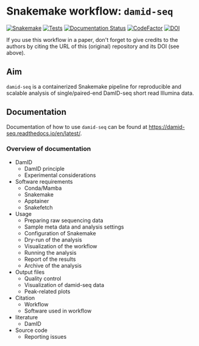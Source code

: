 # Snakemake workflow: `damid-seq`

[![Snakemake](https://img.shields.io/badge/snakemake-≥8.12.0-brightgreen.svg)](https://snakemake.github.io)
[![Tests](https://github.com/niekwit/damid-seq/actions/workflows/main.yml/badge.svg)](https://github.com/niekwit/damid-seq/actions/workflows/main.yml)
[![Documentation Status](https://readthedocs.org/projects/damid-seq/badge/?version=latest)](https://damid-seq.readthedocs.io/en/latest/?badge=latest)
[![CodeFactor](https://www.codefactor.io/repository/github/niekwit/damid-seq/badge)](https://www.codefactor.io/repository/github/niekwit/damid-seq)
[![DOI](https://zenodo.org/badge/708194033.svg)](https://zenodo.org/doi/10.5281/zenodo.10737672)

If you use this workflow in a paper, don't forget to give credits to the authors by citing the URL of this (original) repository and its DOI (see above).

## Aim

`damid-seq` is a containerized Snakemake pipeline for reproducible and scalable analysis of single/paired-end DamID-seq short read Illumina data.


## Documentation

Documentation of how to use `damid-seq` can be found at https://damid-seq.readthedocs.io/en/latest/.

### Overview of documentation

* DamID
    - DamID principle
    - Experimental considerations
* Software requirements
    - Conda/Mamba
    - Snakemake
    - Apptainer
    - Snakefetch
* Usage
    - Preparing raw sequencing data
    - Sample meta data and analysis settings
    - Configuration of Snakemake
    - Dry-run of the analysis
    - Visualization of the workflow
    - Running the analysis
    - Report of the results
    - Archive of the analysis
* Output files
    - Quality control
    - Visualization of damid-seq data
    - Peak-related plots
* Citation
    - Workflow
    - Software used in workflow
* literature
    - DamID
* Source code
    - Reporting issues